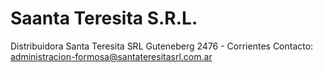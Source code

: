 # Saanta Teresita S.R.L.
Distribuidora Santa Teresita SRL
Guteneberg 2476 - Corrientes
Contacto: administracion-formosa@santateresitasrl.com.ar
